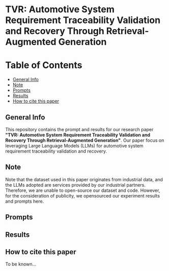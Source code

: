 # TVR: Automotive System Requirement Traceability Validation and Recovery Through Retrieval-Augmented Generation

# Table of Contents

- [General Info](#general-info)
- [Note](#note)
- [Prompts](#prompts)
- [Results](#results)
- [How to cite this paper](#how-to-cite-this-paper)




## General Info

This repository contains the prompt and results for our research paper **"TVR: Automotive System Requirement Traceability Validation and Recovery Through Retrieval-Augmented Generation"**. Our paper focus on leveraging Large Language Models (LLMs) for automotive system requirement traceability validation and recovery.

## Note

Note that the dataset used in this paper originates from industrial data, and the LLMs adopted are services provided by our industrial partners. Therefore, we are unable to open-source our dataset and code. However, for the consideration of publicity, we opensourced our experiment results and prompts here.

## Prompts


## Results

## How to cite this paper

To be known...

